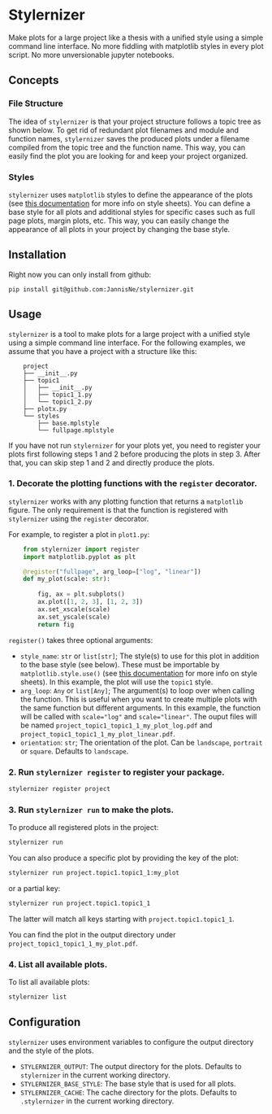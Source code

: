 # Stylernizer

Make plots for a large project like a thesis with a unified style using a simple command line interface. No more fiddling with matplotlib styles in every plot script. No more unversionable jupyter notebooks.

## Concepts

### File Structure
The idea of `stylernizer` is that your project structure follows a topic tree as shown below. To get rid of redundant plot filenames and module and function names, `stylernizer` saves the produced plots under a filename compiled from the topic tree and the function name. This way, you can easily find the plot you are looking for and keep your project organized. 

### Styles
`stylernizer` uses `matplotlib` styles to define the appearance of the plots (see [this documentation](https://matplotlib.org/stable/users/explain/customizing.html#defining-your-own-style) for more info on style sheets). You can define a base style for all plots and additional styles for specific cases such as full page plots, margin plots, etc. This way, you can easily change the appearance of all plots in your project by changing the base style.

## Installation

Right now you can only install from github:

```
pip install git@github.com:JannisNe/stylernizer.git
```

## Usage

`stylernizer` is a tool to make plots for a large project with a unified style using a simple command line interface. For the following examples, we assume that you have a project with a structure like this:

```
    project
    ├── __init__.py
    ├── topic1
    │   ├── __init__.py
    │   ├── topic1_1.py
    │   └── topic1_2.py
    ├── plotx.py
    └── styles
        ├── base.mplstyle
        └── fullpage.mplstyle
```

If you have not run `stylernizer` for your plots yet, you need to register your plots first following steps 1 and 2 before producing the plots in step 3. After that, you can skip step 1 and 2 and directly produce the plots.

### 1. Decorate the plotting functions with the `register` decorator.

`stylernizer` works with any plotting function that returns a `matplotlib` figure. The only requirement is that the function is registered with `stylernizer` using the `register` decorator.

For example, to register a plot in `plot1.py`:

```python
    from stylernizer import register
    import matplotlib.pyplot as plt

    @register("fullpage", arg_loop=["log", "linear"])
    def my_plot(scale: str):
        
        fig, ax = plt.subplots()
        ax.plot([1, 2, 3], [1, 2, 3])
        ax.set_xscale(scale)
        ax.set_yscale(scale)
        return fig
```

`register()` takes three optional arguments:
* `style_name`: `str` or `list[str]`; The style(s) to use for this plot in addition to the base style (see below). These must be importable by `matplotlib.style.use()` (see [this documentation](https://matplotlib.org/stable/users/explain/customizing.html#defining-your-own-style) for more info on style sheets). In this example, the plot will use the `topic1` style.
* `arg_loop`: `Any` or `list[Any]`; The argument(s) to loop over when calling the function. This is useful when you want to create multiple plots with the same function but different arguments. In this example, the function will be called with `scale="log"` and `scale="linear"`. The ouput files will be named `project_topic1_topic1_1_my_plot_log.pdf` and `project_topic1_topic1_1_my_plot_linear.pdf`.
* `orientation`: `str`; The orientation of the plot. Can be `landscape`, `portrait` or `square`. Defaults to `landscape`.

### 2. Run `stylernizer register` to register your package.

```bash
stylernizer register project
```

### 3. Run `stylernizer run` to make the plots.

To produce all registered plots in the project:
```bash
stylernizer run
```

You can also produce a specific plot by providing the key of the plot:
```bash
stylernizer run project.topic1.topic1_1:my_plot
```
or a partial key:
```bash
stylernizer run project.topic1.topic1_1
```
The latter will match all keys starting with `project.topic1.topic1_1`.

You can find the plot in the output directory under `project_topic1_topic1_1_my_plot.pdf`.

### 4. List all available plots.

To list all available plots:
```bash
stylernizer list
```

## Configuration

`stylernizer` uses environment variables to configure the output directory and the style of the plots.

* `STYLERNIZER_OUTPUT`: The output directory for the plots. Defaults to `stylernizer` in the current working directory.
* `STYLERNIZER_BASE_STYLE`: The base style that is used for all plots. 
* `STYLERNIZER_CACHE`: The cache directory for the plots. Defaults to `.stylernizer` in the current working directory.

